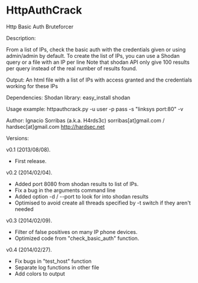 HttpAuthCrack
=============

Http Basic Auth Bruteforcer


Description:

From a list of IPs, check the basic auth with the credentials given or using admin/admin by default.
To create the list of IPs, you can use a Shodan query or a file with an IP per line
Note that shodan API only give 100 results per query instead of the real number of results found.

Output:
  An html file with a list of IPs with access granted and the credentials working for these IPs

Dependencies:
  Shodan library: easy_install shodan

Usage example:
  httpauthcrack.py -u user -p pass -s "linksys port:80" -v

Author:
 Ignacio Sorribas (a.k.a. H4rds3c)         sorribas[at]gmail.com / hardsec[at]gmail.com
 http://hardsec.net

Versions:

v0.1 (2013/08/08).
  - First release.

v0.2 (2014/02/04).
  - Added port 8080 from shodan results to list of IPs.
  - Fix a bug in the arguments command line
  - Added option -d / --port to look for into shodan results
  - Optimised to avoid create all threads specified by -t switch if they aren't needed

v0.3 (2014/02/09).
  - Filter of false positives on many IP phone devices.
  - Optimized code from "check_basic_auth" function.

v0.4 (2014/02/27).
  - Fix bugs in "test_host" function
  - Separate log functions in other file
  - Add colors to output
